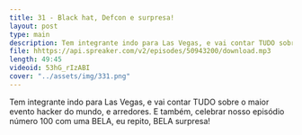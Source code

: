```yaml
---
title: 31 - Black hat, Defcon e surpresa!
layout: post
type: main
description: Tem integrante indo para Las Vegas, e vai contar TUDO sobre o maior evento hacker do mundo, e arredores. E também, celebrar nosso episódio número 100 com uma BELA, eu repito, BELA surpresa!
file: hhttps://api.spreaker.com/v2/episodes/50943200/download.mp3
length: 49:45
videoid: 53hG_rIzABI
cover: "../assets/img/331.png"
---
```


Tem integrante indo para Las Vegas, e vai contar TUDO sobre o maior evento hacker do mundo, e arredores. E também, celebrar nosso episódio número 100 com uma BELA, eu repito, BELA surpresa!